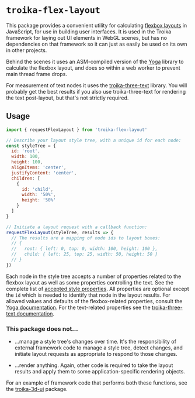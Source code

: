 # `troika-flex-layout`

This package provides a convenient utility for calculating [flexbox layouts](https://developer.mozilla.org/en-US/docs/Learn/CSS/CSS_layout/Flexbox) in JavaScript, for use in building user interfaces. It is used in the Troika framework for laying out UI elements in WebGL scenes, but has no dependencies on that framework so it can just as easily be used on its own in other projects.

Behind the scenes it uses an ASM-compiled version of the [Yoga](https://yogalayout.com/) library to calculate the flexbox layout, and does so within a web worker to prevent main thread frame drops. 

For measurement of text nodes it uses the [troika-three-text](../troika-three-text) library. You will probably get the best results if you also use troika-three-text for rendering the text post-layout, but that's not strictly required.

## Usage

```js
import { requestFlexLayout } from 'troika-flex-layout'

// Describe your layout style tree, with a unique id for each node:
const styleTree = {
  id: 'root',
  width: 100,
  height: 100,
  alignItems: 'center',
  justifyContent: 'center',
  children: [
    {
      id: 'child',
      width: '50%',
      height: '50%'
    }
  ]
}

// Initiate a layout request with a callback function:
requestFlexLayout(styleTree, results => {
  // The results are a mapping of node ids to layout boxes:
  // {
  //   root: { left: 0, top: 0, width: 100, height: 100 },
  //   child: { left: 25, top: 25, width: 50, height: 50 }
  // }
})
```

Each node in the style tree accepts a number of properties related to the flexbox layout as well as some properties controlling the text. See the complete list of [accepted style properties](./src/FlexLayoutStyleNode.typedef.js). All properties are optional except the `id` which is needed to identify that node in the layout results. For allowed values and defaults of the flexbox-related properties, consult the [Yoga documentation](https://yogalayout.com/docs). For the text-related properties see the [troika-three-text documentation](https://github.com/protectwise/troika/blob/master/packages/troika-three-text/README.md).

### This package does not...

- ...manage a style tree's changes over time. It's the responsibility of external framework code to manage a style tree, detect changes, and initiate layout requests as appropriate to respond to those changes.

- ...render anything. Again, other code is required to take the layout results and apply them to some application-specific rendering objects.

For an example of framework code that performs both these functions, see the [troika-3d-ui](../troika-3d-ui) package.

